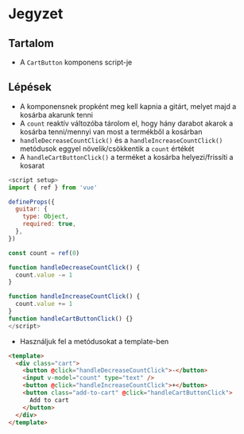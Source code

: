 # Jegyzet

## Tartalom

- A `CartButton` komponens script-je

## Lépések

- A komponensnek propként meg kell kapnia a gitárt, melyet majd a kosárba akarunk tenni
- A `count` reaktív változóba tárolom el, hogy hány darabot akarok a kosárba tenni/mennyi van most a termékből a kosárban
- `handleDecreaseCountClick()` és a `handleIncreaseCountClick()` metódusok eggyel növelik/csökkentik a `count` értékét
- A `handleCartButtonClick()` a terméket a kosárba helyezi/frissíti a kosarat

```js
<script setup>
import { ref } from 'vue'

defineProps({
  guitar: {
    type: Object,
    required: true,
  },
})

const count = ref(0)

function handleDecreaseCountClick() {
  count.value -= 1
}

function handleIncreaseCountClick() {
  count.value += 1
}
function handleCartButtonClick() {}
</script>
```

- Használjuk fel a metódusokat a template-ben

```html
<template>
  <div class="cart">
    <button @click="handleDecreaseCountClick">-</button>
    <input v-model="count" type="text" />
    <button @click="handleIncreaseCountClick">+</button>
    <button class="add-to-cart" @click="handleCartButtonClick">
      Add to cart
    </button>
  </div>
</template>
```
